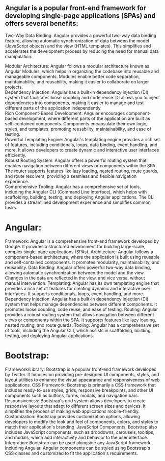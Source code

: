 <h2>Angular is a popular front-end framework for developing single-page applications (SPAs) and offers several benefits:</h2>
<div>

Two-Way Data Binding: Angular provides a powerful two-way data binding feature, allowing automatic synchronization of data between the model (JavaScript objects) and the view (HTML templates). This simplifies and accelerates the development process by reducing the need for manual data manipulation.
  </div><div>
Modular Architecture: Angular follows a modular architecture known as Angular Modules, which helps in organizing the codebase into reusable and manageable components. Modules enable better code separation, maintainability, and reusability, making it easier to collaborate on larger projects.
  </div><div>
Dependency Injection: Angular has a built-in dependency injection (DI) system that facilitates loose coupling and code reuse. DI allows you to inject dependencies into components, making it easier to manage and test different parts of the application independently.
  </div><div>
Rich Component-Based Development: Angular encourages component-based development, where different parts of the application are built as self-contained components. Components encapsulate their own logic, styles, and templates, promoting reusability, maintainability, and ease of testing.
  </div><div>
Powerful Templating Engine: Angular's templating engine provides a rich set of features, including conditionals, loops, data binding, event handling, and more. It allows developers to create dynamic and interactive user interfaces efficiently.
  </div><div>
Robust Routing System: Angular offers a powerful routing system that enables navigation between different views or components within the SPA. The router supports features like lazy loading, nested routing, route guards, and route resolvers, providing a seamless and flexible navigation experience.
  </div><div>
Comprehensive Tooling: Angular has a comprehensive set of tools, including the Angular CLI (Command Line Interface), which helps with scaffolding, building, testing, and deploying Angular applications. The CLI provides a streamlined development experience and simplifies common tasks.
  </div>
  
  <div>
  <h1>
  Angular:
  </h1>
  <div>
Framework: Angular is a comprehensive front-end framework developed by Google. It provides a structured environment for building large-scale, complex single-page applications (SPAs).
Architecture: Angular follows a component-based architecture, where the application is built using reusable and self-contained components. It promotes modularity, maintainability, and reusability.
Data Binding: Angular offers powerful two-way data binding, allowing automatic synchronization between the model and the view. Changes in the data are reflected in the view, and vice versa, without manual intervention.
Templating: Angular has its own templating engine that provides a rich set of features for creating dynamic and interactive user interfaces. It supports conditionals, loops, event handling, and more.
Dependency Injection: Angular has a built-in dependency injection (DI) system that helps manage dependencies between different components. It promotes loose coupling, code reuse, and ease of testing.
Routing: Angular provides a robust routing system that allows navigation between different views or components within the SPA. It supports features like lazy loading, nested routing, and route guards.
Tooling: Angular has a comprehensive set of tools, including the Angular CLI, which assists in scaffolding, building, testing, and deploying Angular applications.
    <h1>Bootstrap:</h1>
  </div>
  <div>
Framework/Library: Bootstrap is a popular front-end framework developed by Twitter. It focuses on providing pre-designed UI components, styles, and layout utilities to enhance the visual appearance and responsiveness of web applications.
CSS Framework: Bootstrap is primarily a CSS framework that includes ready-to-use styles, grids, responsive breakpoints, and other UI components such as buttons, forms, modals, and navigation bars.
Responsiveness: Bootstrap's grid system allows developers to create responsive layouts that adapt to different screen sizes and devices. It simplifies the process of making web applications mobile-friendly.
Customization: Bootstrap provides customization options, allowing developers to modify the look and feel of components, colors, and styles to match their application's branding.
JavaScript Components: Bootstrap also includes JavaScript components, such as dropdowns, carousels, tooltips, and modals, which add interactivity and behavior to the user interface.
Integration: Bootstrap can be used alongside any JavaScript framework, including Angular. Angular components can be styled using Bootstrap's CSS classes and customized to fit the application's requirements.
  </div>
  
  </div>

